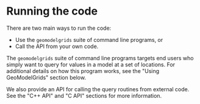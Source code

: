 # Running the code

There are two main ways to run the code:

* Use the `geomodelgrids` suite of command line programs, or
* Call the API from your own code.

The `geomodelgrids` suite of command line programs targets end users who simply want to query for values in a model at a set of locations.  For additional details on how this program works, see the "Using GeoModelGrids" section below.

We also provide an API for calling the query routines from external code.  See the "C++ API" and "C API" sections for more information.
